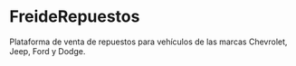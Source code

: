 # FreideRepuestos
Plataforma de venta de repuestos para vehículos de las marcas Chevrolet, Jeep, Ford y Dodge.
